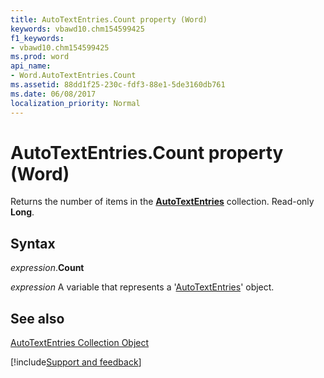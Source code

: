 ```yaml
---
title: AutoTextEntries.Count property (Word)
keywords: vbawd10.chm154599425
f1_keywords:
- vbawd10.chm154599425
ms.prod: word
api_name:
- Word.AutoTextEntries.Count
ms.assetid: 88dd1f25-230c-fdf3-88e1-5de3160db761
ms.date: 06/08/2017
localization_priority: Normal
---
```



# AutoTextEntries.Count property (Word)

Returns the number of items in the  **[AutoTextEntries](Word.autotextentries.md)** collection. Read-only **Long**.


## Syntax

_expression_.**Count**

_expression_ A variable that represents a '[AutoTextEntries](Word.autotextentries.md)' object.


## See also


[AutoTextEntries Collection Object](Word.autotextentries.md)

[!include[Support and feedback](~/includes/feedback-boilerplate.md)]